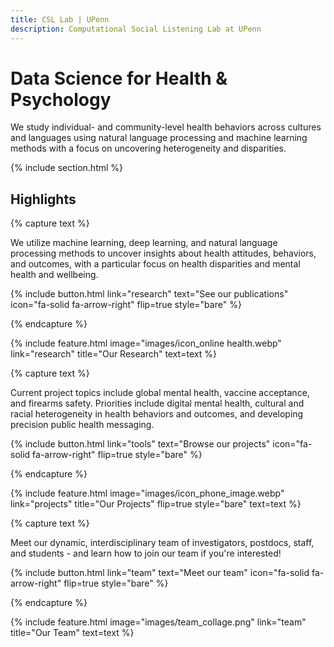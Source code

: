 ```yaml
---
title: CSL Lab | UPenn
description: Computational Social Listening Lab at UPenn
---
```


# Data Science for Health & Psychology

We study individual- and community-level health behaviors across cultures and languages using natural language processing and machine learning methods with a focus on uncovering heterogeneity and disparities.

{% include section.html %}

## Highlights

{% capture text %}

We utilize machine learning, deep learning, and natural language processing methods to uncover insights about health attitudes, behaviors, and outcomes, with a particular focus on health disparities and mental health and wellbeing.

{%
  include button.html
  link="research"
  text="See our publications"
  icon="fa-solid fa-arrow-right"
  flip=true
  style="bare"
%}

{% endcapture %}

{%
  include feature.html
  image="images/icon_online health.webp"
  link="research"
  title="Our Research"
  text=text
%}

{% capture text %}

Current project topics include global mental health, vaccine acceptance, and firearms safety. Priorities include digital mental health, cultural and racial heterogeneity in health behaviors and outcomes, and developing precision public health messaging.

{%
  include button.html
  link="tools"
  text="Browse our projects"
  icon="fa-solid fa-arrow-right"
  flip=true
  style="bare"
%}

{% endcapture %}

{%
  include feature.html
  image="images/icon_phone_image.webp"
  link="projects"
  title="Our Projects"
  flip=true
  style="bare"
  text=text
%}

{% capture text %}

Meet our dynamic, interdisciplinary team of investigators, postdocs, staff, and students - and learn how to join our team if you're interested!

{%
  include button.html
  link="team"
  text="Meet our team"
  icon="fa-solid fa-arrow-right"
  flip=true
  style="bare"
%}

{% endcapture %}

{%
  include feature.html
  image="images/team_collage.png"
  link="team"
  title="Our Team"
  text=text
%}
